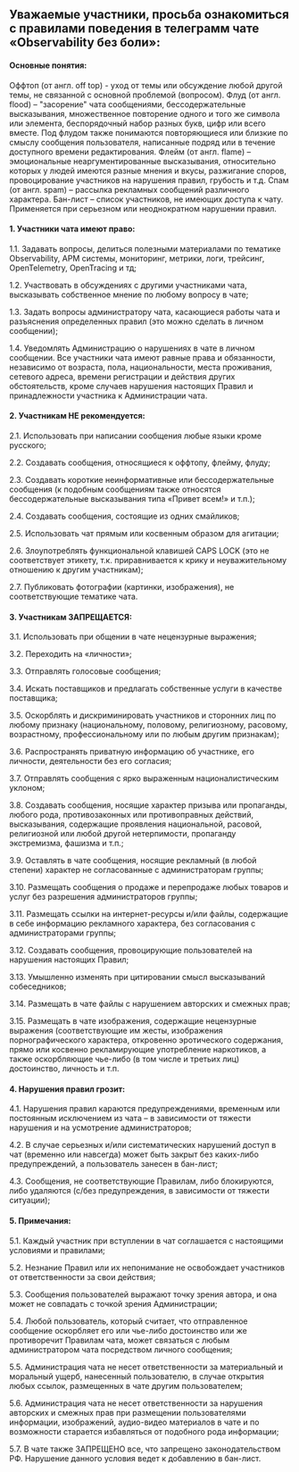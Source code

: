 
## Уважаемые участники, просьба ознакомиться с правилами поведения в телеграмм чате «Observability без боли»:

#### Основные понятия: 
Оффтоп (от англ. off top) - уход от темы или обсуждение любой другой темы, не связанной с основной проблемой (вопросом).
Флуд (от англ. flood) – "засорение" чата сообщениями, бессодержательные высказывания, множественное повторение одного и того же символа или элемента, беспорядочный набор разных букв, цифр или всего вместе. Под флудом также понимаются повторяющиеся или близкие по смыслу сообщения пользователя, написанные подряд или в течение доступного времени редактирования.
Флейм (от англ. flame) – эмоциональные неаргументированные высказывания, относительно которых у людей имеются разные мнения и вкусы, разжигание споров, провоцирование участников на нарушения правил, грубость и т.д.
Спам (от англ. spam) – рассылка рекламных сообщений различного характера.
Бан-лист – список участников, не имеющих доступа к чату. Применяется при серьезном или неоднократном нарушении правил.

#### 1.	Участники чата имеют право:
 1.1.	Задавать вопросы, делиться полезными материалами по тематике Observability, APM системы, мониторинг, метрики, логи, трейсинг, OpenTelemetry, OpenTracing и тд;

 1.2.	Участвовать в обсуждениях с другими участниками чата, высказывать собственное мнение по любому вопросу в чате;

 1.3.	Задать вопросы администратору чата, касающиеся работы чата и разъяснения определенных правил (это можно сделать в личном сообщении);

 1.4.	Уведомлять Администрацию о нарушениях в чате в личном сообщении. Все участники чата имеют равные права и обязанности, независимо от возраста, пола, национальности, места проживания, сетевого адреса, времени регистрации и действия других обстоятельств, кроме случаев нарушения настоящих Правил и принадлежности участника к Администрации чата.

#### 2.	Участникам НЕ рекомендуется:
 2.1.	Использовать при написании сообщения любые языки кроме русского;

 2.2.	Создавать сообщения, относящиеся к оффтопу, флейму, флуду;

 2.3.	Создавать короткие неинформативные или бессодержательные сообщения (к подобным сообщениям также относятся бессодержательные высказывания типа «Привет всем!» и т.п.);

 2.4.	Создавать сообщения, состоящие из одних смайликов;

 2.5.	Использовать чат прямым или косвенным образом для агитации;

 2.6.	Злоупотреблять функциональной клавишей CAPS LOCK (это не соответствует этикету, т.к. приравнивается к крику и неуважительному отношению к другим участникам);

 2.7.	Публиковать фотографии (картинки, изображения), не соответствующие тематике чата.

#### 3.	Участникам ЗАПРЕЩАЕТСЯ:
 3.1.	Использовать при общении в чате нецензурные выражения;

 3.2.	Переходить на «личности»;

 3.3.	Отправлять голосовые сообщения;

 3.4.	Искать поставщиков и предлагать собственные услуги в качестве поставщика;

 3.5.	Оскорблять и дискриминировать участников и сторонних лиц по любому признаку (национальному, половому, религиозному, расовому, возрастному, профессиональному или по любым другим признакам);

 3.6.	Распространять приватную информацию об участнике, его личности, деятельности без его согласия;

 3.7.	Отправлять сообщения с ярко выраженным националистическим уклоном;

 3.8.	Создавать сообщения, носящие характер призыва или пропаганды, любого рода, противозаконных или противоправных действий, высказывания, содержащие проявления национальной, расовой, религиозной или любой другой нетерпимости, пропаганду экстремизма, фашизма и т.п.;

 3.9.	Оставлять в  чате сообщения, носящие рекламный (в любой степени) характер не согласованные с администраторам группы;

 3.10.	Размещать сообщения о продаже и перепродаже любых товаров и услуг без разрешения администраторов группы;

 3.11.	Размещать ссылки на интернет-ресурсы и/или файлы, содержащие в себе информацию рекламного характера, без согласования с администраторами группы;

 3.12.	Создавать сообщения, провоцирующие пользователей на нарушения настоящих Правил;

 3.13.	Умышленно изменять при цитировании смысл высказываний собеседников;

 3.14.	Размещать в чате файлы с нарушением авторских и смежных прав;

 3.15.	Размещать в чате изображения, содержащие нецензурные выражения (соответствующие им жесты, изображения порнографического характера, откровенно эротического содержания, прямо или косвенно рекламирующие употребление наркотиков, а также оскорбляющие чье-либо (в том числе и третьих лиц) достоинство, личность и т.п.

#### 4.	Нарушения правил грозит:
 4.1.	Нарушения правил караются предупреждениями, временным или постоянным исключением из чата – в зависимости от тяжести нарушения и на усмотрение администраторов;

 4.2.	В случае серьезных и/или систематических нарушений доступ в чат (временно или навсегда) может быть закрыт без каких-либо предупреждений, а пользователь занесен в бан-лист;

 4.3.	Сообщения, не соответствующие Правилам, либо блокируются, либо удаляются (с/без предупреждения, в зависимости от тяжести ситуации);

#### 5.	Примечания:
 5.1.	Каждый участник при вступлении в чат соглашается с настоящими условиями и правилами;

 5.2.	Незнание Правил или их непонимание не освобождает участников от ответственности за свои действия;

 5.3.	Сообщения пользователей выражают точку зрения автора, и она может не совпадать с точкой зрения Администрации;

 5.4.	Любой пользователь, который считает, что отправленное сообщение оскорбляет его или чье-либо достоинство или же противоречит Правилам чата, может связаться с любым администратором чата посредством личного сообщения;

 5.5.	Администрация чата не несет ответственности за материальный и моральный ущерб, нанесенный пользователю, в случае открытия любых ссылок, размещенных в чате другим пользователем;

 5.6.	Администрация чата не несет ответственности за нарушения авторских и смежных прав при размещении пользователями информации, изображений, аудио-видео материалов в чате и по возможности старается избавляться от подобного рода информации;

 5.7.	В чате также ЗАПРЕЩЕНО все, что запрещено законодательством РФ. Нарушение данного условия ведет к добавлению в бан-лист.
